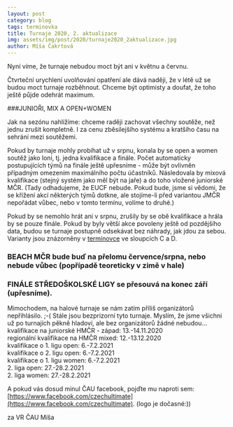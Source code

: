 ```yaml
---
layout: post
category: blog
tags: terminovka
title: Turnaje 2020, 2. aktualizace
img: assets/img/post/2020/turnaje2020_2aktualizace.jpg
author: Míša Čakrtová
---
```

Nyní víme, že turnaje nebudou moct být ani v květnu a červnu.

Čtvrteční urychlení uvolňování opatření ale dává naději, že v létě už se budou moct turnaje rozběhnout. Chceme být optimisty a doufat, že toho ještě půjde odehrát maximum.

###JUNIOŘI, MIX A OPEN+WOMEN

Jak na sezónu nahlížíme: chceme raději zachovat všechny soutěže, než jednu zrušit kompletně. I za cenu zběsilejšího systému a kratšího času na sehrání mezi soutěžemi.

Pokud by turnaje mohly probíhat už v srpnu, konala by se open a women soutěž jako loni, tj. jedna kvalifikace a finále. Počet automaticky postupujících týmů na finále ještě upřesníme - může být ovlivněn případným omezením maximálního počtu účastníků. Následovala by mixová kvalifikace (stejný systém jako měl být na jaře) a do toho vložené juniorské MČR. (Tady odhadujeme, že EUCF nebude. Pokud bude, jsme si vědomi, že se křížení akcí některých týmů dotkne, ale stojíme-li před variantou JMČR nepořádat vůbec, nebo v tomto termínu, volíme to druhé.)

Pokud by se nemohlo hrát ani v srpnu, zrušily by se obě kvalifikace a hrála by se pouze finále. Pokud by byly větší akce povoleny ještě od pozdějšího data, budou se turnaje postupně odsekávat bez náhrady, jak jdou za sebou.
Varianty jsou znázorněny v [termínovce](http://bit.ly/terminovka_ultimate) ve sloupcích C a D.

### BEACH MČR bude buď na přelomu července/srpna, nebo nebude vůbec (popřípadě teoreticky v zimě v hale)


### FINÁLE STŘEDOŠKOLSKÉ LIGY se přesouvá na konec září (upřesníme).


Mimochodem, na halové turnaje se nám zatím příliš organizátorů nepřihlásilo. ;-( Stále jsou bezprizorní tyto turnaje. Myslím, že jsme všichni už po turnajích pěkně hladoví, ale bez organizátorů žádné nebudou...  
kvalifikace na juniorské HMČR - západ: 13.-14.11.2020  
regionální kvalifikace na HMČR mixed: 12.-13.12.2020  
kvalifikace o 1. ligu open: 6.-7.2.2021  
kvalifikace o 2. ligu open: 6.-7.2.2021  
kvalifikace o 1. ligu women: 6.-7.2.2021  
2\. liga open: 27.-28.2.2021  
2\. liga women: 27.-28.2.2021  

A pokud vás dosud minul ČAU facebook, pojďte mu naproti sem: [https://www.facebook.com/czechultimate](https://www.facebook.com/czechultimate). (logo je dočasné:)) 

za VR ČAU
Míša
